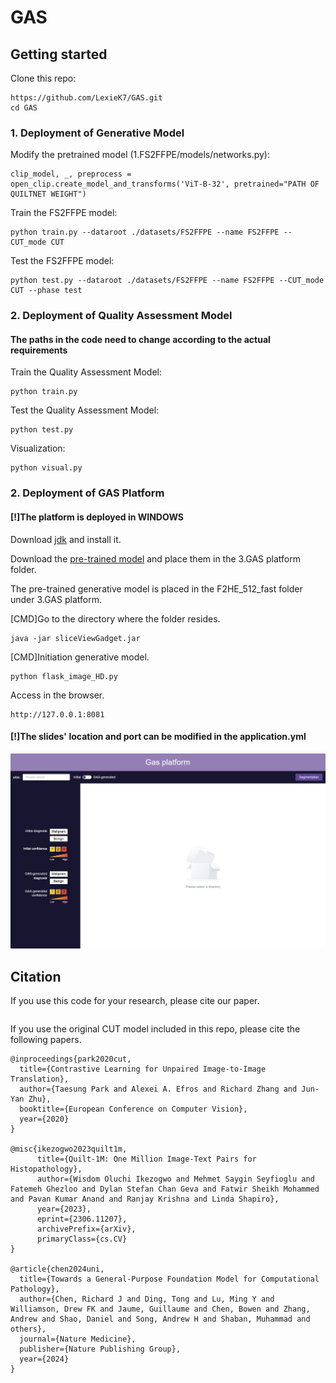 # GAS

## Getting started
Clone this repo:
```
https://github.com/LexieK7/GAS.git
cd GAS
```

### 1. Deployment of Generative Model


Modify the pretrained model (1.FS2FFPE/models/networks.py):
```
clip_model, _, preprocess = open_clip.create_model_and_transforms('ViT-B-32', pretrained="PATH OF QUILTNET WEIGHT")
```

Train the FS2FFPE model:
```
python train.py --dataroot ./datasets/FS2FFPE --name FS2FFPE --CUT_mode CUT
```

Test the FS2FFPE model:
```
python test.py --dataroot ./datasets/FS2FFPE --name FS2FFPE --CUT_mode CUT --phase test
```

### 2. Deployment of Quality Assessment Model
#### The paths in the code need to change according to the actual requirements
Train the Quality Assessment Model:
```
python train.py
```

Test the Quality Assessment Model:
```
python test.py
```

Visualization:
```
python visual.py
```
### 2. Deployment of GAS Platform
#### [!]The platform is deployed in WINDOWS
Download [jdk](https://www.oracle.com/cn/java/technologies/downloads/#java8) and install it. 

Download the [pre-trained model](https://huggingface.co/wisdomik/QuiltNet-B-32/tree/main) and place them in the 3.GAS platform folder.

The pre-trained generative model is placed in the F2HE_512_fast folder under 3.GAS platform.

[CMD]Go to the directory where the folder resides.
```
java -jar sliceViewGadget.jar
```
[CMD]Initiation generative model.
```
python flask_image_HD.py
```

Access in the browser.
```
http://127.0.0.1:8081
```

#### [!]The slides' location and port can be modified in the application.yml
![image](https://github.com/LexieK7/GAS/blob/main/4.Video/GAS.png)


## Citation
If you use this code for your research, please cite our paper.
```

```

If you use the original CUT model included in this repo, please cite the following papers.
```
@inproceedings{park2020cut,
  title={Contrastive Learning for Unpaired Image-to-Image Translation},
  author={Taesung Park and Alexei A. Efros and Richard Zhang and Jun-Yan Zhu},
  booktitle={European Conference on Computer Vision},
  year={2020}
}

@misc{ikezogwo2023quilt1m,
      title={Quilt-1M: One Million Image-Text Pairs for Histopathology}, 
      author={Wisdom Oluchi Ikezogwo and Mehmet Saygin Seyfioglu and Fatemeh Ghezloo and Dylan Stefan Chan Geva and Fatwir Sheikh Mohammed and Pavan Kumar Anand and Ranjay Krishna and Linda Shapiro},
      year={2023},
      eprint={2306.11207},
      archivePrefix={arXiv},
      primaryClass={cs.CV}
}

@article{chen2024uni,
  title={Towards a General-Purpose Foundation Model for Computational Pathology},
  author={Chen, Richard J and Ding, Tong and Lu, Ming Y and Williamson, Drew FK and Jaume, Guillaume and Chen, Bowen and Zhang, Andrew and Shao, Daniel and Song, Andrew H and Shaban, Muhammad and others},
  journal={Nature Medicine},
  publisher={Nature Publishing Group},
  year={2024}
}
```
